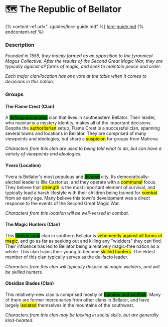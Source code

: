 # 🗺 The Republic of Bellator

{% content-ref url="../guides/lore-guide.md" %}
[lore-guide.md](../guides/lore-guide.md)
{% endcontent-ref %}

### Description

_Founded in 1559, they mainly formed as an opposition to the tyrannical Magus Collective. After the results of the Second Great Magic War, they are typically against all forms of magic, and seek to maintain peace and order._

_Each major clan/location has one vote at the table when it comes to decisions in this nation._

### Groups

#### The Flame Crest (Clan)

A <mark style="background-color:green;">tiefling-dominated</mark> clan that lives in southeastern Bellator. Their leader, who maintains a mystery identity, makes all of the important decisions. Despite the <mark style="background-color:yellow;">authoritarian</mark> setup, Flame Crest is a successful clan, spanning several towns and locations in Bellator. They are comprised of many viewpoints and ideologies, but share a <mark style="background-color:yellow;">suspicion</mark> for groups from Matrona.&#x20;

_Characters from this clan are used to being told what to do, but can have a variety of viewpoints and ideologies._

#### Yvera (Location)

Yvera is Bellator's most populous and <mark style="background-color:green;">diverse</mark> city. Its democratically-elected leader is Illia Castorius, and they operate with a <mark style="background-color:yellow;">communal</mark> focus. They believe that <mark style="background-color:yellow;">strength</mark> is the most important element of survival, and typically lead a harsh lifestyle with their children being trained for <mark style="background-color:yellow;">combat</mark> from an early age. Many believe this town's development was a direct response to the events of the Second Great Magic War.

_Characters from this location will be well-versed in combat._

#### The Magic Hunters (Clan)

This <mark style="background-color:green;">human-only</mark> clan in southern Bellator is <mark style="background-color:yellow;">vehemently against all forms of magic</mark>, and go as far as seeking out and killing any "wielders" they can find. Their influence has led to Bellator being a relatively magic-free nation as a whole. This clan trains their young to become <mark style="background-color:yellow;">skilled hunters</mark>. The eldest member of this clan typically serves as the de-facto leader.

_Characters from this clan will typically despise all magic wielders, and will be skilled hunters._

#### Obsidian Blades (Clan)

This relatively-new clan is comprised mostly of <mark style="background-color:green;">humans and wolffolk</mark>. Many of them are former mercenaries from other clans in Bellator, and have largely <mark style="background-color:yellow;">isolated</mark> themselves in the mountains of the southwest.

_Characters from this clan may be lacking in social skills, but are generally kind-hearted._
